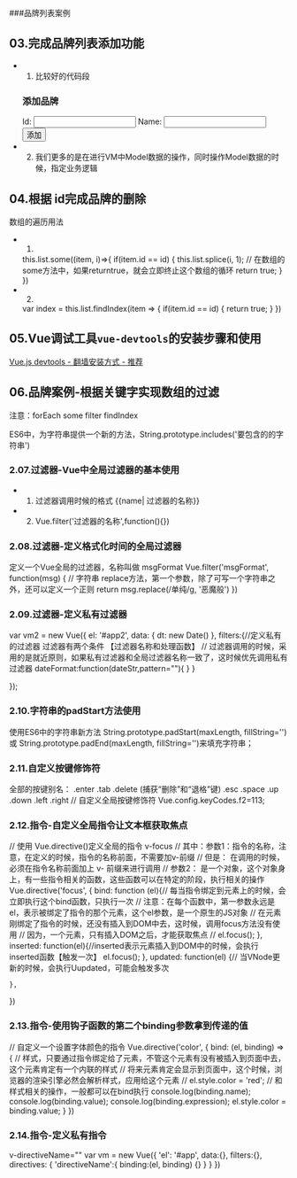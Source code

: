 ###品牌列表案例
## 03.完成品牌列表添加功能
+ 1. 比较好的代码段
    <div class="panel-heading">
        <h3 class="panel-title">添加品牌</h3>
    </div>
    <div class="panel-body form-inline">
        <label for="">
            Id:
            <input type="text" class="form-control">
        </label>
        <label for="">
            Name:
            <input type="text" class="form-control">
        </label>
        <input type="button" value="添加" class="btn btn-primary">
    </div>
+ 2. 我们更多的是在进行VM中Model数据的操作，同时操作Model数据的时候，指定业务逻辑
## 04.根据 id完成品牌的删除
数组的遍历用法
+ 1.
    this.list.some((item, i)=>{
        if(item.id == id) {
            this.list.splice(i, 1);
            // 在数组的some方法中，如果returntrue，就会立即终止这个数组的循环
            return true;
        }
    })
+ 2.
    var index =  this.list.findIndex(item => {
        if(item.id == id) {
            return true;
        }
    }) 
## 05.Vue调试工具`vue-devtools`的安装步骤和使用

[Vue.js devtools - 翻墙安装方式 - 推荐](https://chrome.google.com/webstore/detail/vuejs-devtools/nhdogjmejiglipccpnnnanhbledajbpd?hl=zh-CN) 


## 06.品牌案例-根据关键字实现数组的过滤
注意：forEach some filter findIndex

ES6中，为字符串提供一个新的方法，String.prototype.includes('要包含的的字符串')
### 2.07.过滤器-Vue中全局过滤器的基本使用
+ 1. 过滤器调用时候的格式 {{name| 过滤器的名称}}
+ 2. Vue.filter('过滤器的名称',function(){})
### 2.08.过滤器-定义格式化时间的全局过滤器
定义一个Vue全局的过滤器，名称叫做 msgFormat
 Vue.filter('msgFormat', function(msg) {
     // 字符串 replace方法，第一个参数，除了可写一个字符串之外，还可以定义一个正则
     return msg.replace(/单纯/g, '恶魔般')
 })
### 2.09.过滤器-定义私有过滤器
 var vm2 = new Vue({
    el: '#app2',
    data: {
        dt: new Date()
    },
    filters:{//定义私有的过滤器 过滤器有两个条件 【过滤器名称和处理函数】
    // 过滤器调用的时候，采用的是就近原则，如果私有过滤器和全局过滤器名称一致了，这时候优先调用私有过滤器
        dateFormat:function(dateStr,pattern=""){
        }
    }

});
### 2.10.字符串的padStart方法使用
使用ES6中的字符串新方法 String.prototype.padStart(maxLength, fillString='') 或 String.prototype.padEnd(maxLength, fillString='')来填充字符串；
### 2.11.自定义按键修饰符
全部的按键别名：
.enter
.tab
.delete (捕获“删除”和“退格”键)
.esc
.space
.up
.down
.left
.right
// 自定义全局按键修饰符 
Vue.config.keyCodes.f2=113;
### 2.12.指令-自定义全局指令让文本框获取焦点
// 使用 Vue.directive()定义全局的指令 v-focus
// 其中：参数1：指令的名称，注意，在定义的时候，指令的名称前面，不需要加v-前缀
// 但是： 在调用的时候，必须在指令名称前面加上 v- 前缀来进行调用
// 参数2： 是一个对象，这个对象身上，有一些指令相关的函数，这些函数可以在特定的阶段，执行相关的操作
Vue.directive('focus', {
    bind: function (el){// 每当指令绑定到元素上的时候，会立即执行这个bind函数，只执行一次
        // 注意：在每个函数中，第一参数永远是el，表示被绑定了指令的那个元素，这个el参数，是一个原生的JS对象
        // 在元素刚绑定了指令的时候，还没有插入到DOM中去，这时候，调用focus方法没有使用
        // 因为，一个元素，只有插入DOM之后，才能获取焦点
        // el.focus();
    },
    inserted: function(el){//inserted表示元素插入到DOM中的时候，会执行 inserted函数【触发一次】
        el.focus();
    },
    updated: function(el) {// 当VNode更新的时候，会执行Uupdated，可能会触发多次
        
    },
})
### 2.13.指令-使用钩子函数的第二个binding参数拿到传递的值
// 自定义一个设置字体颜色的指令
    Vue.directive('color', {
        bind: (el, binding) => {
            // 样式，只要通过指令绑定给了元素，不管这个元素有没有被插入到页面中去，这个元素肯定有一个内联的样式
            // 将来元素肯定会显示到页面中，这个时候，浏览器的渲染引擎必然会解析样式，应用给这个元素
                // el.style.color = 'red';
            // 和样式相关的操作，一般都可以在bind执行
            console.log(binding.name);
            console.log(binding.value);
            console.log(binding.expression);
            el.style.color = binding.value;
        }
    })
### 2.14.指令-定义私有指令
v-directiveName=""
var vm = new Vue({
    'el': '#app',
    data:{},
    filters:{},
    directives: {
        'directiveName':{
            binding:(el, binding) {}
        }
    }
})